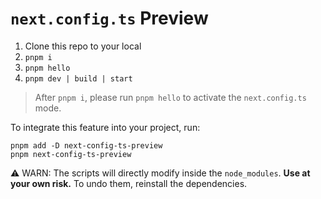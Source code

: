 # `next.config.ts` Preview

1. Clone this repo to your local
2. `pnpm i`
3. `pnpm hello`
4. `pnpm dev | build | start`

> After `pnpm i`, please run `pnpm hello` to activate the `next.config.ts` mode.

To integrate this feature into your project, run:

```
pnpm add -D next-config-ts-preview
pnpm next-config-ts-preview
```

⚠️ WARN: The scripts will directly modify inside the `node_modules`. **Use at your own risk.** To undo them, reinstall the dependencies.
